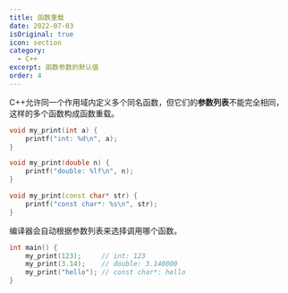 ```yaml
---
title: 函数重载
date: 2022-07-03
isOriginal: true
icon: section
category:
  - C++
excerpt: 函数参数的默认值
order: 4
---
```


C++允许同一个作用域内定义多个同名函数，但它们的**参数列表**不能完全相同，这样的多个函数构成函数重载。

~~~cpp
void my_print(int a) {
    printf("int: %d\n", a);
}

void my_print(double n) {
    printf("double: %lf\n", n);
}

void my_print(const char* str) {
    printf("const char*: %s\n", str);
}
~~~

编译器会自动根据参数列表来选择调用哪个函数。

~~~cpp
int main() {
    my_print(123);     // int: 123
    my_print(3.14);    // double: 3.140000
    my_print("hello"); // const char*: hello
}
~~~
